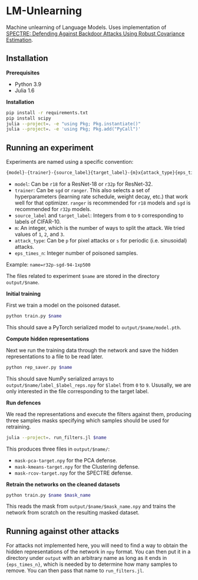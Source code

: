 # LM-Unlearning
Machine unlearning of Language Models. Uses implementation of [SPECTRE: Defending Against Backdoor Attacks Using Robust Covariance Estimation](https://arxiv.org/abs/2104.11315).

## Installation

**Prerequisites**

* Python 3.9
* Julia 1.6

**Installation**

```bash
pip install -r requirements.txt
pip install scipy
julia --project=. -e "using Pkg; Pkg.instantiate()"
julia --project=. -e 'using Pkg; Pkg.add("PyCall")'
```

## Running an experiment

Experiments are named using a specific convention: 
```bash
{model}-{trainer}-{source_label}{target_label}-{m}x{attack_type}{eps_times_n}
```

* `model`: Can be `r18` for a ResNet-18 or `r32p` for ResNet-32.
* `trainer`: Can be `sgd` or `ranger`. This also selects a set of hyperparameters (learning rate schedule, weight decay, etc.) that work well for that optimizer.
  `ranger` is recommended for `r18` models and `sgd` is recommended for `r32p` models.
* `source_label` and `target_label`: Integers from `0` to `9` corresponding to labels of CIFAR-10.
* `m`: An integer, which is the number of ways to split the attack. We tried values of `1`, `2`, and `3`.
* `attack_type`: Can be `p` for pixel attacks or `s` for periodic (i.e. sinusoidal) attacks.
* `eps_times_n`: Integer number of poisoned samples.

Example: `name=r32p-sgd-94-1xp500`

The files related to experiment `$name` are stored in the directory `output/$name`.

**Initial training**

First we train a model on the poisoned dataset.

```bash
python train.py $name
```

This should save a PyTorch serialized model to `output/$name/model.pth`. 

**Compute hidden representations**

Next we run the training data through the network and save the hidden representations to a file to be read later.

```bash
python rep_saver.py $name
```

This should save NumPy serialized arrays to `output/$name/label_$label_reps.npy` for `$label` from `0` to `9`.
Ususally, we are only interested in the file corresponding to the target label.

**Run defences**

We read the representations and execute the filters against them, producing three samples masks specifying which samples should be used for retraining.

```bash
julia --project=. run_filters.jl $name
```

This produces three files in `output/$name/`:

* `mask-pca-target.npy` for the PCA defense.
* `mask-kmeans-target.npy` for the Clustering defense.
* `mask-rcov-target.npy` for the SPECTRE defense.

**Retrain the networks on the cleaned datasets**

```bash
python train.py $name $mask_name
```

This reads the mask from `output/$name/$mask_name.npy` and trains the network from scratch on the resulting masked dataset.

## Running against other attacks

For attacks not implemented here, you will need to find a way to obtain the hidden representations of the network in `npy` format.
You can then put it in a directory under `output` with an arbitrary name as long as it ends in `{eps_times_n}`, which is needed by to determine how many samples to remove.
You can then pass that name to `run_filters.jl`.
